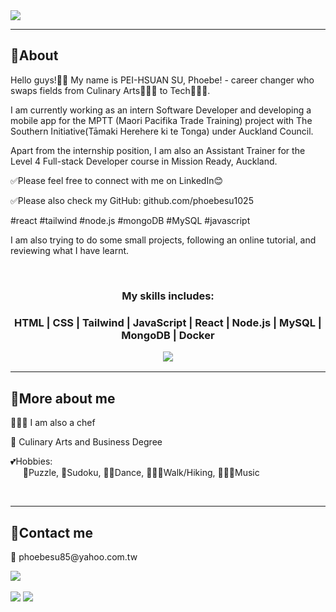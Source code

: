 <img src="https://readme-typing-svg.demolab.com?font=Fira+Code&pause=1000&width=435&lines=👋+Welcome+to+Phoebe's+GitHub"/>

<hr>
<h2><b>🔹About </b></h2>
<p>
Hello guys!🙌🏻 My name is PEI-HSUAN SU, Phoebe!
- career changer who swaps fields from Culinary Arts👩🏻‍🍳 to Tech👩🏻‍💻.

I am currently working as an intern Software Developer and developing a mobile app for the MPTT (Maori Pacifika Trade Training) project with The Southern Initiative(Tāmaki Herehere ki te Tonga) under Auckland Council.

Apart from the internship position, I am also an Assistant Trainer for the Level 4 Full-stack Developer course in Mission Ready, Auckland. 

✅Please feel free to connect with me on LinkedIn😊

✅Please also check my GitHub: 
 github.com/phoebesu1025

#react #tailwind #node.js #mongoDB #MySQL #javascript

I am also trying to do some small projects, following an online tutorial, and reviewing what I have learnt.


<br/>
<h3 align="center""><b>My skills includes:</b><h3>
 <p  align="center">HTML | CSS | Tailwind | JavaScript | React | Node.js | MySQL | MongoDB | Docker
<p align="center"><a href="https://skillicons.dev" align="center">
<img src="https://skillicons.dev/icons?i=html,css,tailwind,js,react,nodejs,mysql,mongodb,materialui,github,githubactions,docker"  />
</a></p>
</p>

<hr/>
<h2><b>🔹More about me</b></h2>
<p>👩🏻‍🍳 I am also a chef</P>
<p>📜 Culinary Arts and Business Degree</p>
<p>💕Hobbies:</br>&nbsp&nbsp&nbsp&nbsp 🧩Puzzle, 🔢Sudoku, 💃🏻Dance, 🚶🏻‍♀️Walk/Hiking,  🎹🎻🎤Music </p><br/>

<hr>
<h2><b>🔹Contact me</b></h2>
<p >📧 phoebesu85@yahoo.com.tw </p>
<a href="https://www.linkedin.com/in/phoebe-su/"><img src="https://skillicons.dev/icons?i=linkedin"/></a><br/><br/>
<img src="https://api.accredible.com/v1/frontend/credential_website_embed_image/certificate/68683910"/>
<img src="https://api.accredible.com/v1/frontend/credential_website_embed_image/certificate/62785817"/>

